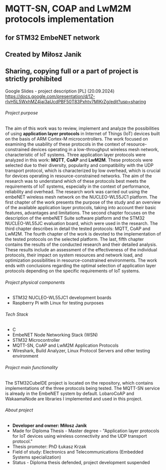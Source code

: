 # MQTT-SN, COAP and LwM2M protocols implementation
## for STM32 EmbeNET network
## Created by Miłosz Janik
## **Sharing, copying full or a part of project is strictly prohibited**
Google Slides - project description [PL] (20.09.2024) https://docs.google.com/presentation/d/1Z-rlvH5L5WxhMZ4jai3aUcdPBF50T83Pxhtv7MIKrZg/edit?usp=sharing

###### Project purpose
The aim of this work was to review, implement and analyze the possibilities of using **application layer protocols** in Internet of Things (IoT) devices built on the basis of ARM Cortex-M microcontrollers. The work focused on examining the usability of these protocols in the context of resource-constrained devices operating in a low-throughput wireless mesh network, characteristic of IoT systems.
Three application layer protocols were analyzed in this work: **MQTT**, **CoAP** and **LwM2M**. These protocols were selected due to their diversity, popularity and compatibility with the UDP transport protocol, which is characterized by low overhead, which is crucial for devices operating in resource-constrained networks. The aim of the research was to understand which of these protocols best meets the requirements of IoT systems, especially in the context of performance, reliability and overhead. The research work was carried out using the embeNET wireless mesh network on the NUCLEO-WL55JC1 platform.
The first chapter of the work presents the purpose of the study and an overview of the available application layer protocols, taking into account their basic features, advantages and limitations. The second chapter focuses on the description of the embeNET Suite software platform and the STM32 NUCLEO-WL55JC evaluation board, which were used in the research. The third chapter describes in detail the tested protocols: MQTT, CoAP and LwM2M. The fourth chapter of the work is devoted to the implementation of the tested protocols on the selected platform. The last, fifth chapter contains the results of the conducted research and their detailed analysis. These results include an assessment of the effectiveness of the individual protocols, their impact on system resources and network load, and optimization possibilities in resource-constrained environments. The work ends with conclusions regarding the optimal selection of application layer protocols depending on the specific requirements of IoT systems.

###### Project physical components
- STM32 NUCLEO-WL55JC1 development boards
- Raspberry Pi with Linux for testing purposes

###### Tech Stack
- C
- EmbeNET Node Networking Stack (WSN)
- STM32 Microcontroller
- MQTT-SN, CoAP and LwM2M Application Protocols
- Wireshark, Build Analyzer, Linux Protocol Servers and other testing environment

###### Project main functionality
The STM32CubeIDE project is located on the repository, which contains implementations of the three protocols being tested. The MQTT-SN service is already in the EmbeNET system by default. LobaroCoAP and WakaamaNode are libraries I implemented and used in this project.

###### About project
- **Developer and owner: Miłosz Janik**
- Made for Diploma Thesis - Master degree - "Application layer protocols for IoT devices using wireless connectivity and the UDP transport protocol."
- Thesis promoter: PhD Łukasz Krzak
- Field of study: Electronics and Telecommunications (Embedded Systems specialization)
- Status - Diploma thesis defended, project development suspended
